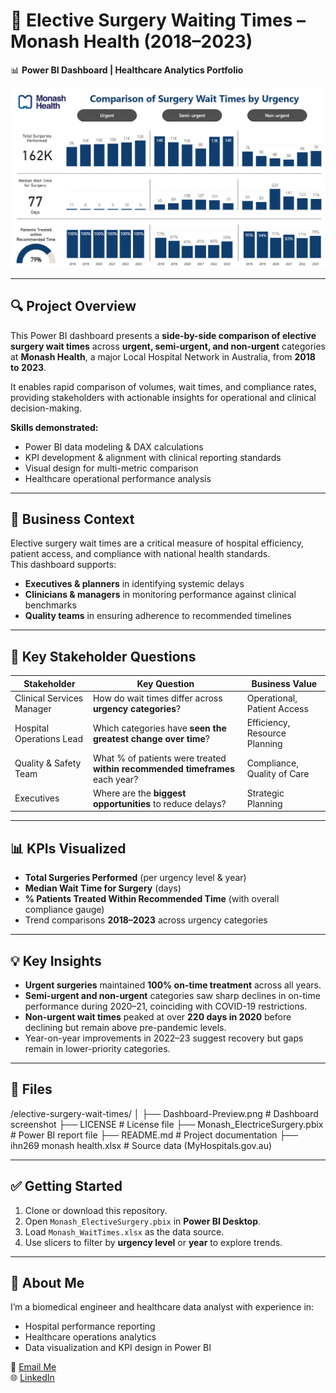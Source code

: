 # 🏥 Elective Surgery Waiting Times – Monash Health (2018–2023)

📊 **Power BI Dashboard | Healthcare Analytics Portfolio**

![Dashboard Screenshot](./Dashboard-Preview.png)  

---

## 🔍 Project Overview

This Power BI dashboard presents a **side-by-side comparison of elective surgery wait times** across **urgent, semi-urgent, and non-urgent** categories at **Monash Health**, a major Local Hospital Network in Australia, from **2018 to 2023**.  

It enables rapid comparison of volumes, wait times, and compliance rates, providing stakeholders with actionable insights for operational and clinical decision-making.  

**Skills demonstrated:**
- Power BI data modeling & DAX calculations  
- KPI development & alignment with clinical reporting standards  
- Visual design for multi-metric comparison  
- Healthcare operational performance analysis  

---

## 🏥 Business Context

Elective surgery wait times are a critical measure of hospital efficiency, patient access, and compliance with national health standards.  
This dashboard supports:
- **Executives & planners** in identifying systemic delays  
- **Clinicians & managers** in monitoring performance against clinical benchmarks  
- **Quality teams** in ensuring adherence to recommended timelines  

---

## 🎯 Key Stakeholder Questions

| Stakeholder                | Key Question                                                                   | Business Value                  |
|---------------------------|--------------------------------------------------------------------------------|----------------------------------|
| Clinical Services Manager | How do wait times differ across **urgency categories**?                         | Operational, Patient Access     |
| Hospital Operations Lead  | Which categories have **seen the greatest change over time**?                   | Efficiency, Resource Planning   |
| Quality & Safety Team     | What % of patients were treated **within recommended timeframes** each year?    | Compliance, Quality of Care     |
| Executives                | Where are the **biggest opportunities** to reduce delays?                       | Strategic Planning              |

---

## 📊 KPIs Visualized

- **Total Surgeries Performed** (per urgency level & year)  
- **Median Wait Time for Surgery** (days)  
- **% Patients Treated Within Recommended Time** (with overall compliance gauge)  
- Trend comparisons **2018–2023** across urgency categories  

---

## 💡 Key Insights

- **Urgent surgeries** maintained **100% on-time treatment** across all years.  
- **Semi-urgent and non-urgent** categories saw sharp declines in on-time performance during 2020–21, coinciding with COVID-19 restrictions.  
- **Non-urgent wait times** peaked at over **220 days in 2020** before declining but remain above pre-pandemic levels.  
- Year-on-year improvements in 2022–23 suggest recovery but gaps remain in lower-priority categories.  

---

## 📁 Files


/elective-surgery-wait-times/
│
├── Dashboard-Preview.png # Dashboard screenshot
├── LICENSE # License file
├── Monash_ElectriceSurgery.pbix # Power BI report file
├── README.md # Project documentation
├── ihn269 monash health.xlsx # Source data (MyHospitals.gov.au)


---

## ✅ Getting Started

1. Clone or download this repository.  
2. Open `Monash_ElectiveSurgery.pbix` in **Power BI Desktop**.  
3. Load `Monash_WaitTimes.xlsx` as the data source.  
4. Use slicers to filter by **urgency level** or **year** to explore trends.  

---

## 📌 About Me

I’m a biomedical engineer and healthcare data analyst with experience in:
- Hospital performance reporting  
- Healthcare operations analytics  
- Data visualization and KPI design in Power BI  

📧 [Email Me](mailto:your.email@example.com)  
🌐 [LinkedIn](https://www.linkedin.com/in/your-profile)  

